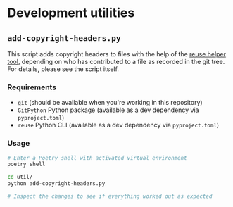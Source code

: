 <!--
SPDX-FileCopyrightText: 2022 Stephan Druskat
-->

# Development utilities

## `add-copyright-headers.py`

This script adds copyright headers to files with the help of the [reuse helper tool](https://git.fsfe.org/reuse/tool), depending on who has contributed to a file as
recorded in the git tree.
For details, please see the script itself.

### Requirements

- `git` (should be available when you're working in this repository)
- `GitPython` Python package (available as a dev dependency via `pyproject.toml`)
- `reuse` Python CLI (available as a dev dependency via `pyproject.toml`)

### Usage

```bash
# Enter a Poetry shell with activated virtual environment
poetry shell

cd util/
python add-copyright-headers.py

# Inspect the changes to see if everything worked out as expected
```

